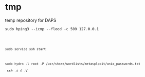 # tmp
temp repository for DAPS

<p><code>sudo hping3 --icmp --flood -c 500 127.0.0.1</p>


<p><code>sudo service ssh start</code></p>
<p><code>sudo hydra -l root -P /usr/share/wordlists/metasplpoit/unix_passwords.txt <address> ssh -t 4 -V</code></p>
